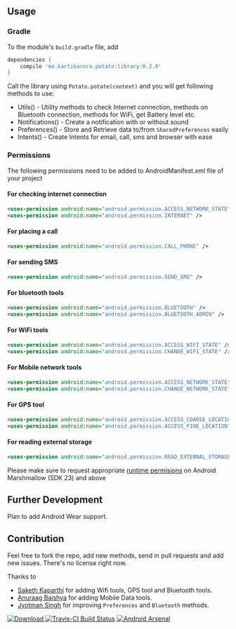 ## Usage

### Gradle

To the module's `build.gradle` file, add

```groovy
dependencies {
    compile 'me.kartikarora.potato:library:0.2.0'
}
```

Call the library using `Potato.potate(context)` and you will get following methods to use:

* Utils() - Utility methods to check Internet connection, methods on Bluetooth connection, methods for WiFi, get Battery level etc.
* Notifications() - Create a notification with or without sound
* Preferences() - Store and Retrieve data to/from `SharedPreferences` easily
* Intents() - Create Intents for email, call, sms and browser with ease


### Permissions

The following permissions need to be added to AndroidManifest.xml file of your project

#### For checking internet connection

```xml
<uses-permission android:name="android.permission.ACCESS_NETWORK_STATE" />
<uses-permission android:name="android.permission.INTERNET" />
```

#### For placing a call
```xml
<uses-permission android:name="android.permission.CALL_PHONE" />
```

#### For sending SMS
```xml
<uses-permission android:name="android.permission.SEND_SMS" />
```

#### For bluetooth tools

```xml
<uses-permission android:name="android.permission.BLUETOOTH" />
<uses-permission android:name="android.permission.BLUETOOTH_ADMIN" />
```

#### For WiFi tools

```xml
<uses-permission android:name="android.permission.ACCESS_WIFI_STATE" />
<uses-permission android:name="android.permission.CHANGE_WIFI_STATE" />
```

#### For Mobile network tools

```xml
<uses-permission android:name="android.permission.ACCESS_NETWORK_STATE" />
<uses-permission android:name="android.permission.CHANGE_NETWORK_STATE" />
```

#### For GPS tool
```xml
<uses-permission android:name="android.permission.ACCESS_COARSE_LOCATION" />
<uses-permission android:name="android.permission.ACCESS_FINE_LOCATION" />
```


#### For reading external storage
```xml
<uses-permission android:name="android.permission.READ_EXTERNAL_STORAGE" />
```
Please make sure to request appropriate [runtime permisions](http://developer.android.com/training/permissions/requesting.html) on Android Marshmallow (SDK 23) and above

## Further Development

Plan to add Android Wear support.

## Contribution

Feel free to fork the repo, add new methods, send in pull requests and add new issues. There's no license right now.

Thanks to

- [Saketh Kaparthi](https://github.com/sakethkaparthi) for adding Wifi tools, GPS tool and Bluetooth tools.
- [Anuraag Baishya](https://github.com/anuraag-baishya) for adding Mobile Data tools.
- [Jyotman Singh](https://github.com/jyotman94) for improving `Preferences` and `Bluetooth` methods.

[![Download](https://api.bintray.com/packages/chipset95/maven/Potato-Library/images/download.svg?version=0.2.0) ](https://bintray.com/chipset95/maven/Potato-Library/0.2.0/link)
[![Travis-CI Build Status](https://travis-ci.org/kartikarora/Potato-Library.svg)](https://travis-ci.org/kartikarora/Potato-Library)
[![Android Arsenal](https://img.shields.io/badge/Android%20Arsenal-Potato%20Library-blue.svg?style=flat)](http://android-arsenal.com/details/1/2205)
